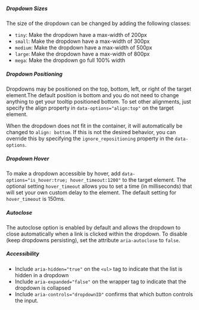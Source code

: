 ##### Dropdown Sizes

The size of the dropdown can be changed by adding the following classes:
- `tiny`: Make the dropdown have a max-width of 200px 
- `small`: Make the dropdown have a max-width of 300px 
- `medium`: Make the dropdown have a max-width of 500px 
- `large`: Make the dropdown have a max-width of 800px 
- `mega`: Make the dropdown go full 100% width 

##### Dropdown Positioning

Dropdowns may be positioned on the top, bottom, left, or right of the target element.The default position is bottom and you do not need to change anything to get your tooltip positioned bottom. To set other alignments, just specify the align property in `data-options="align:top"` on the target element.

When the dropdown does not fit in the container, it will automatically be changed to `align: bottom`. If this is not the desired behavior, you can override this by specifying the `ignore_repositioning` property in the `data-options`.

##### Dropdown Hover

To make a dropdown accessible by hover, add `data-options="is_hover:true; hover_timeout:1200"` to the target element. The optional setting `hover_timeout` allows you to set a time (in milliseconds) that will set your own custom delay to the element. The default setting for `hover_timeout` is 150ms.

##### Autoclose

The autoclose option is enabled by default and allows the dropdown to close automatically when a link is clicked within the dropdown. To disable (keep dropdowns persisting), set the attribute `aria-autoclose` to `false`.

##### Accessibility
- Include `aria-hidden="true"` on the `<ul>` tag to indicate that the list is hidden in a dropdown
- Include `aria-expanded="false"` on the wrapper tag to indicate that the dropdown is collapsed
- Include `aria-controls="dropdownID"` confirms that which button controls the input.
